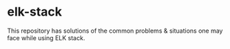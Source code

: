 # elk-stack
This repository has solutions of the common problems &amp; situations one may face while using ELK stack.
